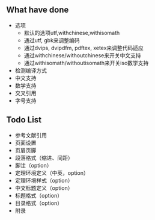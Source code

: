 ## What have done
* 选项
    * 默认的选项utf,withchinese,withisomath
    * 通过utf, gbk来调整编码
    * 通过dvips, dvipdfm, pdftex, xetex来调整代码适应
    * 通过withchinese/withoutchinese来开关中文支持
    * 通过withisomath/withoutisomath来开关iso数学支持
* 检测编译方式
* 中文支持
* 数学支持
* 交叉引用
* 字号支持

## Todo List
* 参考文献引用
* 页面设置
* 页眉页脚
* 段落格式（缩进、间距）
* 脚注（option）
* 定理环境定义（中英，option）
* 定理环境样式（option）
* 中文标题定义（option）
* 标题格式（option）
* 目录格式（option）
* 附录
